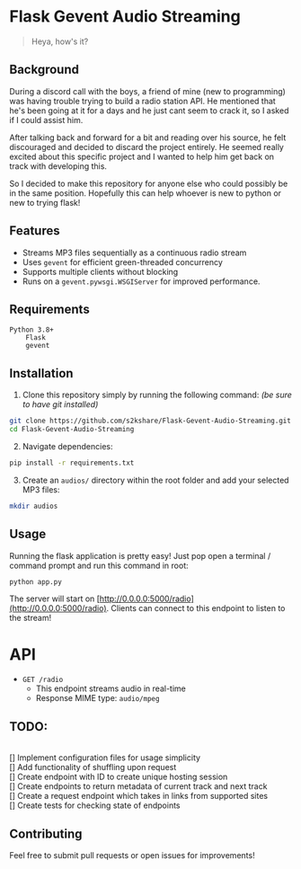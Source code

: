 # Flask Gevent Audio Streaming

> Heya, how's it?

## Background

During a discord call with the boys, a friend of mine (new to programming) was having trouble trying to build a radio station API. He mentioned that he's been going at it for a days and he just cant seem to crack it, so I asked if I could assist him.

After talking back and forward for a bit and reading over his source, he felt discouraged and decided to discard the project entirely. He seemed really excited about this specific project and I wanted to help him get back on track with developing this.

So I decided to make this repository for anyone else who could possibly be in the same position. Hopefully this can help whoever is new to python or new to trying flask!

## Features

- Streams MP3 files sequentially as a continuous radio stream
- Uses `gevent` for efficient green-threaded concurrency
- Supports multiple clients without blocking
- Runs on a `gevent.pywsgi.WSGIServer` for improved performance.

## Requirements

```
Python 3.8+
    Flask
    gevent
```

## Installation

1. Clone this repository simply by running the following command: <i>(be sure to have git installed)</i>

```sh
git clone https://github.com/s2kshare/Flask-Gevent-Audio-Streaming.git
cd Flask-Gevent-Audio-Streaming
```

2. Navigate dependencies:

```sh
pip install -r requirements.txt
```

3. Create an `audios/` directory within the root folder and add your selected MP3 files:

```sh
mkdir audios
```

## Usage

Running the flask application is pretty easy!
Just pop open a terminal / command prompt and run this command in root:

```sh
python app.py
```

The server will start on [http://0.0.0.0:5000/radio](http://0.0.0.0:5000/radio). Clients can connect to this endpoint to listen to the stream!

# API

- `GET /radio`
  - This endpoint streams audio in real-time
  - Response MIME type: `audio/mpeg`

## TODO:

<br>[] Implement configuration files for usage simplicity
<br>[] Add functionality of shuffling upon request
<br>[] Create endpoint with ID to create unique hosting session
<br>[] Create endpoints to return metadata of current track and next track
<br>[] Create a request endpoint which takes in links from supported sites
<br>[] Create tests for checking state of endpoints

## Contributing

Feel free to submit pull requests or open issues for improvements!
